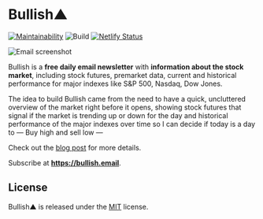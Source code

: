 # Bullish▲
[![Maintainability](https://api.codeclimate.com/v1/badges/74ac1ec726ae27d0e56e/maintainability)](https://codeclimate.com/github/eduardosasso/bullish/maintainability)
![Build](https://github.com/eduardosasso/bullish/workflows/Build/badge.svg)
[![Netlify Status](https://api.netlify.com/api/v1/badges/35ca47d4-18a3-4e4a-afbb-3405904143f0/deploy-status)](https://app.netlify.com/sites/bullish/deploys)

![Email screenshot](/site/assets/share/social1.png)

Bullish is a **free daily email newsletter** with **information about the stock market**, including stock futures, premarket data, current and historical performance for major indexes like S&P 500, Nasdaq, Dow Jones.

The idea to build Bullish came from the need to have a quick, uncluttered overview of the market right before it opens, showing stock futures that signal if the market is trending up or down for the day and historical performance of the major indexes over time so I can decide if today is a day to  — Buy high and sell low —

Check out the [blog post](https://bullish.email/blog/turning-my-obsession-in-the-stock-market-into-a-side-project/) for more details.

Subscribe at **https://bullish.email**.

## License
Bullish▲ is released under the [MIT](/LICENSE) license.
